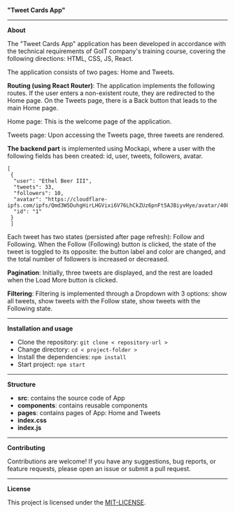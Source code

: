 **"Tweet Cards App"**

---

**About**

The "Tweet Cards App" application has been developed in accordance with the
technical requirements of GoIT company's training course, covering the following
directions: HTML, CSS, JS, React.

The application consists of two pages: Home and Tweets.

**Routing (using React Router)**: The application implements the following
routes. If the user enters a non-existent route, they are redirected to the Home
page. On the Tweets page, there is a Back button that leads to the main Home
page.

Home page: This is the welcome page of the application.

Tweets page: Upon accessing the Tweets page, three tweets are rendered.

**The backend part** is implemented using Mockapi, where a user with the
following fields has been created: id, user, tweets, followers, avatar.

```
[
 {
  "user": "Ethel Beer III",
  "tweets": 33,
  "followers": 10,
  "avatar": "https://cloudflare-ipfs.com/ipfs/Qmd3W5DuhgHirLHGVixi6V76LhCkZUz6pnFt5AJBiyvHye/avatar/408.jpg",
  "id": "1"
 }
 ]

```

Each tweet has two states (persisted after page refresh): Follow and Following.
When the Follow (Following) button is clicked, the state of the tweet is toggled
to its opposite: the button label and color are changed, and the total number of
followers is increased or decreased.

**Pagination**: Initially, three tweets are displayed, and the rest are loaded
when the Load More button is clicked.

**Filtering**: Filtering is implemented through a Dropdown with 3 options: show
all tweets, show tweets with the Follow state, show tweets with the Following
state.

---

**Installation and usage**

- Clone the repository: `git clone < repository-url >`
- Change directory: `cd < project-folder >`
- Install the dependencies: `npm install`
- Start project: `npm start`

---

**Structure**

- **src**: contains the source code of App
- **components**: contains reusable components
- **pages**: contains pages of App: Home and Tweets
- **index.css**
- **index.js**

---

**Contributing**

Contributions are welcome! If you have any suggestions, bug reports, or feature
requests, please open an issue or submit a pull request.

---

**License**

This project is licensed under the
[MIT-LICENSE](https://github.com/git/git-scm.com/blob/main/MIT-LICENSE.txt).
